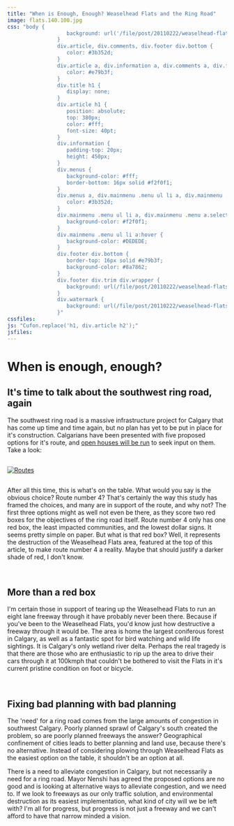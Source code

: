 ```yaml
---
title: "When is Enough, Enough? Weaselhead Flats and the Ring Road"
image: flats.140.100.jpg
css: "body {
                   background: url('/file/post/20110222/weaselhead-flats-ring-road/flats.jpg') repeat-x top center #8a7862;
                }
                div.article, div.comments, div.footer div.bottom {
                   color: #3b352d;
                }
                div.article a, div.information a, div.comments a, div.footer div.bottom a {
                   color: #e79b3f;
                }
                div.title h1 {
                   display: none;
                }
                div.article h1 {
                   position: absolute;
                   top: 380px;
                   color: #fff;
                   font-size: 40pt;
                }
                div.information {
                   padding-top: 20px;
                   height: 450px;
                }
                div.menus {
                   background-color: #fff;
                   border-bottom: 16px solid #f2f0f1;
                }
                div.menus a, div.mainmenu .menu ul li a, div.mainmenu .menu ul li a.selected {
                   color: #3b352d;
                }
                div.mainmenu .menu ul li a, div.mainmenu .menu a.selected, div.mainmenu .menu a:hover, div.mainmenu .menu li:hover>a, div.mainmenu .menu li li {
                   background-color: #f2f0f1;
                }
                div.mainmenu .menu ul li a:hover {
                   background-color: #DEDEDE;
                }
                div.footer div.bottom {
                   border-top: 16px solid #e79b3f;
                   background-color: #8a7862;
                }
                div.footer div.trim div.wrapper {
                   background: url(/file/post/20110222/weaselhead-flats-ring-road/skyline_fall.png) no-repeat center bottom;
                }
                div.watermark {
                   background: url(/file/post/20110222/weaselhead-flats-ring-road/dmcb_design_3b352d.png);
                }"
cssfiles:
js: "Cufon.replace('h1, div.article h2');"
jsfiles:
---
```

<h1>When is enough, enough?</h1>
<h2>It's time to talk about the southwest ring road, again</h2>
<p class="quad leftedge">The southwest ring road is a massive infrastructure project for Calgary that has come up time and time again, but no plan has yet to be put in place for it's construction. Calgarians have been presented with five proposed options for it's route, and <a href="http://calgary.ctv.ca/servlet/an/local/CTVNews/20110222/CGY_ring_road_110222/20110222?hub=CalgaryHome">open houses will be run</a> to seek input on them. Take a look:</p>
<p><a href="http://www.transportation.alberta.ca/Content/docType490/Production/CSWRR/Communities_workshop_1.pdf"><img style="padding-top: 15px; padding-right: 0px; padding-bottom: 15px; padding-left: 0px;" src="/file/post/20110222/weaselhead-flats-ring-road/routes.620.png" alt="Routes" /></a></p>
<p class="quad leftedge">After all this time, this is what's on the table. What would you say is the obvious choice? Route number 4? That's certainly the way this study has framed the choices, and many are in support of the route, and why not?&nbsp;The first three options might as well not even be there, as they score two red boxes for the objectives of the ring road itself. Route number 4 only has one red box, the least impacted communities, and the lowest dollar signs. It seems pretty simple on paper. But what is that red box? Well, it represents the destruction of the Weaselhead Flats area, featured at the top of this article, to make route number 4 a reality. Maybe that should justify a darker shade of red, I don't know.</p>
<p>&nbsp;</p>
<h2>More than a red box</h2>
<p class="quad leftedge">I'm certain those in support of tearing up the Weaselhead Flats to run an eight lane freeway through it have probably never been there. Because if you've been to the Weaselhead Flats, you'd know just how destructive a freeway through it would be. The area is home the largest coniferous forest in Calgary, as well as a fantastic spot for bird watching and wild life sightings. It is Calgary's only wetland river delta. Perhaps the real tragedy is that there are those who are enthusiastic to rip up the area to drive their cars through it at 100kmph that couldn't be bothered to visit the Flats in it's current pristine condition on foot or bicycle.</p>
<p>&nbsp;</p>
<h2>Fixing bad planning with bad planning</h2>
<p class="quad leftedge">The 'need' for a ring road comes from the large amounts of congestion in southwest Calgary. Poorly planned sprawl of Calgary's south created the problem, so are poorly planned freeways the answer? Geographical confinement of cities leads to better planning and land use, because there's no alternative. Instead of considering plowing through Weaselhead Flats as the easiest option on the table, it shouldn't be an option at all.</p>
<p class="quad leftedge">There is a need to alleviate congestion in Calgary, but not necessarily a need for a ring road. Mayor Nenshi has agreed the proposed options are no good and is looking at alternative ways to alleviate congestion, and we need to. If we look to freeways as our only traffic solution, and environmental destruction as its easiest implementation, what kind of city will we be left with? I'm all for progress, but progress is not just a freeway and we can't afford to have that narrow minded a vision.</p>